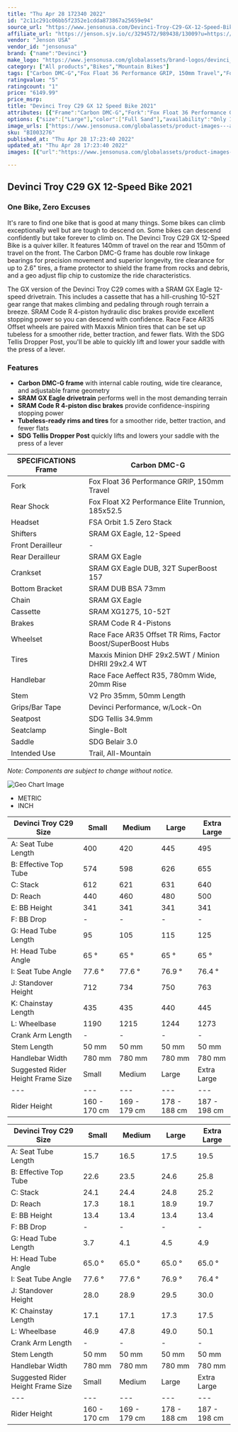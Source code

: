 ```yaml
---
title: "Thu Apr 28 172340 2022"
id: "2c11c291c06bb5f2352e1cdda873867a25659e94"
source_url: "https://www.jensonusa.com/Devinci-Troy-C29-GX-12-Speed-Bike-2021"
affiliate_url: "https://jenson.sjv.io/c/3294572/989438/13009?u=https://www.jensonusa.com/Devinci-Troy-C29-GX-12-Speed-Bike-2021"
vendor: "Jenson USA"
vendor_id: "jensonusa"
brand: {"name":"Devinci"}
make_logo: "https://www.jensonusa.com/globalassets/brand-logos/devinci_logo.jpg"
category: ["All products","Bikes","Mountain Bikes"]
tags: ["Carbon DMC-G","Fox Float 36 Performance GRIP, 150mm Travel","Fox Float X2 Performance Elite Trunnion, 185x52.5","FSA Orbit 1.5 Zero Stack","SRAM GX Eagle, 12-Speed","-","SRAM GX Eagle","SRAM GX Eagle DUB, 32T SuperBoost 157","SRAM DUB BSA 73mm","SRAM GX Eagle","SRAM XG1275, 10-52T","SRAM Code R 4-Pistons","Race Face AR35 Offset TR Rims, Factor Boost/SuperBoost Hubs","Maxxis Minion DHF 29x2.5WT / Minion DHRII 29x2.4 WT","Race Face Aeffect R35, 780mm Wide, 20mm Rise","V2 Pro 35mm, 50mm Length","Devinci Performance, w/Lock-On","SDG Tellis 34.9mm","Single-Bolt","SDG Belair 3.0","Trail, All-Mountain"]
ratingvalue: "5"
ratingcount: "1"
price: "6149.99"
price_msrp: 
title: "Devinci Troy C29 GX 12 Speed Bike 2021"
attributes: [{"Frame":"Carbon DMC-G","Fork":"Fox Float 36 Performance GRIP, 150mm Travel","Rear Shock":"Fox Float X2 Performance Elite Trunnion, 185x52.5","Headset":"FSA Orbit 1.5 Zero Stack","Shifters":"SRAM GX Eagle, 12-Speed","Front Derailleur":"-","Rear Derailleur":"SRAM GX Eagle","Crankset":"SRAM GX Eagle DUB, 32T SuperBoost 157","Bottom Bracket":"SRAM DUB BSA 73mm","Chain":"SRAM GX Eagle","Cassette":"SRAM XG1275, 10-52T","Brakes":"SRAM Code R 4-Pistons","Wheelset":"Race Face AR35 Offset TR Rims, Factor Boost/SuperBoost Hubs","Tires":"Maxxis Minion DHF 29x2.5WT / Minion DHRII 29x2.4 WT","Handlebar":"Race Face Aeffect R35, 780mm Wide, 20mm Rise","Stem":"V2 Pro 35mm, 50mm Length","Grips/Bar Tape":"Devinci Performance, w/Lock-On","Seatpost":"SDG Tellis 34.9mm","Seatclamp":"Single-Bolt","Saddle":"SDG Belair 3.0","Intended Use":"Trail, All-Mountain"}]
options: {"size":["Large"],"color":["Full Sand"],"availability":"Only 1 Left"}
image_urls: ["https://www.jensonusa.com/globalassets/product-images---all-assets/devinci/bi003276-full-sand.jpg","https://www.jensonusa.com/globalassets/product-images---all-assets/devinci/bi003276_1-full-sand.jpg","https://www.jensonusa.com/globalassets/product-images---all-assets/devinci/bi003276_2-full-sand.jpg","https://www.jensonusa.com/globalassets/product-images---all-assets/devinci/bi003276_3-full-sand.jpg","https://www.jensonusa.com/globalassets/product-images---all-assets/devinci/bi003276_4-full-sand.jpg"]
sku: "BI003276"
published_at: "Thu Apr 28 17:23:40 2022"
updated_at: "Thu Apr 28 17:23:40 2022"
images: [{"url":"https://www.jensonusa.com/globalassets/product-images---all-assets/devinci/bi003276-full-sand.jpg","path":"full/5d2dd6c9f346c1ac3e384c943793aeeed24def17.jpg","checksum":"c61456c709fa98abd6d83358774d03dc","status":"downloaded"},{"url":"https://www.jensonusa.com/globalassets/product-images---all-assets/devinci/bi003276_1-full-sand.jpg","path":"full/eab57753650da02d04e765823727747db1ea6beb.jpg","checksum":"0cb2b100a8f66634982a8c8f1aecbb46","status":"downloaded"},{"url":"https://www.jensonusa.com/globalassets/product-images---all-assets/devinci/bi003276_2-full-sand.jpg","path":"full/f9ccb194c6610f7c46f91a0023af29ae28051f9c.jpg","checksum":"f4ec17fb496a1dd0e8f1d7fc8c384293","status":"downloaded"},{"url":"https://www.jensonusa.com/globalassets/product-images---all-assets/devinci/bi003276_3-full-sand.jpg","path":"full/d296b6763e22453d8a9ac337b783c4ed32469f04.jpg","checksum":"3ab2e1cd3d5af20e82d272fa50575824","status":"downloaded"},{"url":"https://www.jensonusa.com/globalassets/product-images---all-assets/devinci/bi003276_4-full-sand.jpg","path":"full/b1c06c3b4bbd12fa4ca0615effac897b3124bb28.jpg","checksum":"26df77f015aba8b184f4a8d90f0d0f71","status":"downloaded"}]

---
```

## Devinci Troy C29 GX 12-Speed Bike 2021

### One Bike, Zero Excuses

It's rare to find one bike that is good at many things. Some bikes can climb
exceptionally well but are tough to descend on. Some bikes can descend
confidently but take forever to climb on. The Devinci Troy C29 GX 12-Speed
Bike is a quiver killer. It features 140mm of travel on the rear and 150mm of
travel on the front. The Carbon DMC-G frame has double row linkage bearings
for precision movement and superior longevity, tire clearance for up to 2.6"
tires, a frame protector to shield the frame from rocks and debris, and a geo
adjust flip chip to customize the ride characteristics.

The GX version of the Devinci Troy C29 comes with a SRAM GX Eagle 12-speed
drivetrain. This includes a cassette that has a hill-crushing 10-52T gear
range that makes climbing and pedaling through rough terrain a breeze. SRAM
Code R 4-piston hydraulic disc brakes provide excellent stopping power so you
can descend with confidence. Race Face AR35 Offset wheels are paired with
Maxxis Minion tires that can be set up tubeless for a smoother ride, better
traction, and fewer flats. With the SDG Tellis Dropper Post, you'll be able to
quickly lift and lower your saddle with the press of a lever.

### Features

  * **Carbon DMC-G frame** with internal cable routing, wide tire clearance, and adjustable frame geometry
  * **SRAM GX Eagle drivetrain** performs well in the most demanding terrain
  * **SRAM Code R 4-piston disc brakes** provide confidence-inspiring stopping power
  * **Tubeless-ready rims and tires** for a smoother ride, better traction, and fewer flats
  * **SDG Tellis Dropper Post** quickly lifts and lowers your saddle with the press of a lever

SPECIFICATIONS Frame | Carbon DMC-G  
---|---  
Fork | Fox Float 36 Performance GRIP, 150mm Travel  
Rear Shock | Fox Float X2 Performance Elite Trunnion, 185x52.5  
Headset | FSA Orbit 1.5 Zero Stack  
Shifters | SRAM GX Eagle, 12-Speed  
Front Derailleur | -  
Rear Derailleur | SRAM GX Eagle  
Crankset | SRAM GX Eagle DUB, 32T SuperBoost 157  
Bottom Bracket | SRAM DUB BSA 73mm  
Chain | SRAM GX Eagle  
Cassette | SRAM XG1275, 10-52T  
Brakes | SRAM Code R 4-Pistons  
Wheelset | Race Face AR35 Offset TR Rims, Factor Boost/SuperBoost Hubs  
Tires | Maxxis Minion DHF 29x2.5WT / Minion DHRII 29x2.4 WT  
Handlebar | Race Face Aeffect R35, 780mm Wide, 20mm Rise  
Stem | V2 Pro 35mm, 50mm Length  
Grips/Bar Tape | Devinci Performance, w/Lock-On  
Seatpost | SDG Tellis 34.9mm  
Seatclamp | Single-Bolt  
Saddle | SDG Belair 3.0  
Intended Use | Trail, All-Mountain  
  
_Note: Components are subject to change without notice._

![Geo Chart
Image](//cdn.thinglink.me/api/image/700069498757054465/1024/10/none#tl-700069498757054465;')

  * METRIC
  * INCH

Devinci Troy C29 Size | Small | Medium | Large | Extra Large  
---|---|---|---|---  
A: Seat Tube Length | 400 | 420 | 445 | 495  
B: Effective Top Tube | 574 | 598 | 626 | 655  
C: Stack | 612 | 621 | 631 | 640  
D: Reach | 440 | 460 | 480 | 500  
E: BB Height | 341 | 341 | 341 | 341  
F: BB Drop | - | - | - | -  
G: Head Tube Length | 95 | 105 | 115 | 125  
H: Head Tube Angle | 65 ° | 65 ° | 65 ° | 65 °  
I: Seat Tube Angle | 77.6 ° | 77.6 ° | 76.9 ° | 76.4 °  
J: Standover Height | 712 | 734 | 750 | 763  
K: Chainstay Length | 435 | 435 | 440 | 445  
L: Wheelbase | 1190 | 1215 | 1244 | 1273  
Crank Arm Length | - | - | - | -  
Stem Length | 50 mm | 50 mm | 50 mm | 50 mm  
Handlebar Width | 780 mm | 780 mm | 780 mm | 780 mm  
Suggested Rider Height Frame Size | Small | Medium | Large | Extra Large  
---|---|---|---|---  
Rider Height | 160 - 170 cm | 169 - 179 cm | 178 - 188 cm | 187 - 198 cm  
  
Devinci Troy C29 Size | Small | Medium | Large | Extra Large  
---|---|---|---|---  
A: Seat Tube Length | 15.7 | 16.5 | 17.5 | 19.5  
B: Effective Top Tube | 22.6 | 23.5 | 24.6 | 25.8  
C: Stack | 24.1 | 24.4 | 24.8 | 25.2  
D: Reach | 17.3 | 18.1 | 18.9 | 19.7  
E: BB Height | 13.4 | 13.4 | 13.4 | 13.4  
F: BB Drop | - | - | - | -  
G: Head Tube Length | 3.7 | 4.1 | 4.5 | 4.9  
H: Head Tube Angle | 65.0 ° | 65.0 ° | 65.0 ° | 65.0 °  
I: Seat Tube Angle | 77.6 ° | 77.6 ° | 76.9 ° | 76.4 °  
J: Standover Height | 28.0 | 28.9 | 29.5 | 30.0  
K: Chainstay Length | 17.1 | 17.1 | 17.3 | 17.5  
L: Wheelbase | 46.9 | 47.8 | 49.0 | 50.1  
Crank Arm Length | - | - | - | -  
Stem Length | 50 mm | 50 mm | 50 mm | 50 mm  
Handlebar Width | 780 mm | 780 mm | 780 mm | 780 mm  
Suggested Rider Height Frame Size | Small | Medium | Large | Extra Large  
---|---|---|---|---  
Rider Height | 160 - 170 cm | 169 - 179 cm | 178 - 188 cm | 187 - 198 cm

